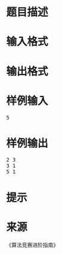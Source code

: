 

# 题目描述



# 输入格式



# 输出格式



# 样例输入


<pre>5</pre>

# 样例输出


<pre>2 3
3 1
5 1
</pre>

# 提示



# 来源


<p>
《算法竞赛进阶指南》
</p>

